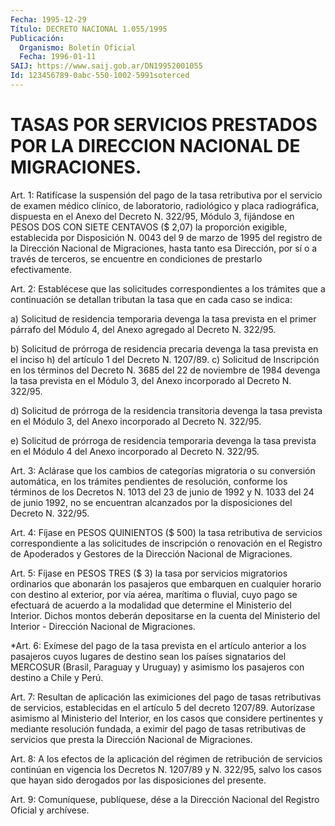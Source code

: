 ```yaml
---
Fecha: 1995-12-29
Título: DECRETO NACIONAL 1.055/1995
Publicación:
  Organismo: Boletín Oficial
  Fecha: 1996-01-11
SAIJ: https://www.saij.gob.ar/DN19952001055
Id: 123456789-0abc-550-1002-5991soterced
---
```

# TASAS POR SERVICIOS PRESTADOS POR LA DIRECCION NACIONAL DE MIGRACIONES.

<a id="1"></a>
Art. 1: Ratifícase la suspensión del pago de la tasa retributiva por el servicio de examen médico clínico, de laboratorio,  radiológico  y placa radiográfica,  dispuesta  en  el Anexo del Decreto N. 322/95,  Módulo  3,  fijándose en PESOS DOS CON SIETE  CENTAVOS  ($ 2,07) la proporción exigible,  establecida  por Disposición N. 0043  del  9  de  marzo  de  1995  del registro de la Dirección Nacional de Migraciones, hasta tanto esa  Dirección,  por sí o a través de terceros, se encuentre en condiciones de prestarlo efectivamente.

<a id="2"></a>
Art.  2: Establécese  que  las  solicitudes correspondientes a los trámites que a continuación se detallan  tributan  la  tasa  que en cada caso se indica:

a)  Solicitud de residencia temporaria devenga la tasa prevista  en el primer párrafo del Módulo 4, del Anexo agregado al Decreto N. 322/95.

b) Solicitud  de  prórroga  de  residencia precaria devenga la tasa prevista  en el inciso h) del artículo 1 del Decreto N. 1207/89. c) Solicitud  de Inscripción en los términos del Decreto N. 3685 del 22 de noviembre  de  1984  devenga la tasa prevista en el Módulo 3, del Anexo incorporado al Decreto N. 322/95.

d) Solicitud de prórroga de  la  residencia  transitoria devenga la tasa prevista en el Módulo 3, del Anexo incorporado al Decreto N. 322/95.

e)  Solicitud  de prórroga de residencia temporaria devenga la tasa prevista en el Módulo  4  del Anexo incorporado al Decreto N. 322/95.

<a id="3"></a>
Art. 3: Aclárase que los cambios  de  categorías  migratoria  o  su conversión  automática,  en  los trámites pendientes de resolución, conforme los términos de los Decretos N. 1013 del 23 de junio de 1992 y N. 1033 del 24 de junio 1992,  no  se encuentran alcanzados por la disposiciones del Decreto N. 322/95.

<a id="4"></a>
Art. 4: Fíjase en PESOS QUINIENTOS ($  500)  la tasa retributiva de servicios  correspondiente  a  las  solicitudes  de  inscripción  o renovación en el Registro de Apoderados y Gestores  de la Dirección Nacional de Migraciones.

<a id="5"></a>
Art. 5: Fíjase en PESOS TRES ($ 3) la tasa por servicios migratorios ordinarios que abonarán los pasajeros que  embarquen en cualquier horario con destino al exterior, por vía aérea,  marítima o  fluvial,  cuyo  pago se efectuará de acuerdo a la modalidad  que determine  el  Ministerio   del  Interior.  Dichos  montos  deberán depositarse en la cuenta del  Ministerio  del  Interior - Dirección Nacional de Migraciones.

<a id="6"></a>
*Art.  6: Exímese  del  pago  de  la tasa prevista en  el  artículo anterior a los pasajeros cuyos lugares  de  destino sean los países signatarios del MERCOSUR (Brasil, Paraguay y  Uruguay)  y  asimismo los pasajeros con destino a Chile y Perú.

<a id="7"></a>
Art.  7: Resultan  de aplicación las eximiciones del pago de tasas retributivas  de servicios,  establecidas  en  el  artículo 5  del decreto 1207/89. Autorízase asimismo al Ministerio del Interior, en los casos que considere  pertinentes y mediante resolución fundada, a eximir del pago de tasas  retributivas de servicios que presta la Dirección Nacional de Migraciones.

<a id="8"></a>
Art. 8: A los efectos de la aplicación del régimen de retribución de servicios continúan en vigencia los Decretos N. 1207/89 y N. 322/95, salvo los casos que hayan sido derogados por las disposiciones del presente.

<a id="9"></a>
Art. 9: Comuníquese, publíquese, dése a la Dirección Nacional  del Registro Oficial y archívese.